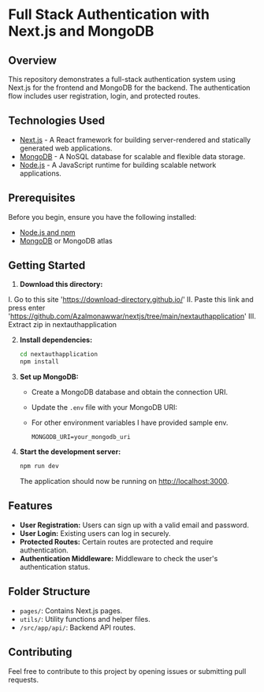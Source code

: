 # Full Stack Authentication with Next.js and MongoDB

## Overview

This repository demonstrates a full-stack authentication system using Next.js for the frontend and MongoDB for the backend. The authentication flow includes user registration, login, and protected routes.

## Technologies Used

- [Next.js](https://nextjs.org/) - A React framework for building server-rendered and statically generated web applications.
- [MongoDB](https://www.mongodb.com/) - A NoSQL database for scalable and flexible data storage.
- [Node.js](https://nodejs.org/) - A JavaScript runtime for building scalable network applications.

## Prerequisites

Before you begin, ensure you have the following installed:

- [Node.js and npm](https://nodejs.org/)
- [MongoDB](https://www.mongodb.com/try/download/community) or MongoDB atlas

## Getting Started

1. **Download this directory:**

  I. Go to this site 'https://download-directory.github.io/'
  II. Paste this link and press enter 'https://github.com/Azalmonawwar/nextjs/tree/main/nextauthapplication'
  III. Extract zip in nextauthapplication

2. **Install dependencies:**

   ```bash
   cd nextauthapplication
   npm install
   ```

3. **Set up MongoDB:**

   - Create a MongoDB database and obtain the connection URI.
   - Update the `.env` file with your MongoDB URI:
   - For other environment variables I have provided sample env.

     ```env
     MONGODB_URI=your_mongodb_uri
     ```
     

4. **Start the development server:**

   ```bash
   npm run dev
   ```

   The application should now be running on [http://localhost:3000](http://localhost:3000).

## Features

- **User Registration:** Users can sign up with a valid email and password.
- **User Login:** Existing users can log in securely.
- **Protected Routes:** Certain routes are protected and require authentication.
- **Authentication Middleware:** Middleware to check the user's authentication status.

## Folder Structure

- `pages/`: Contains Next.js pages.
- `utils/`: Utility functions and helper files.
- `/src/app/api/`: Backend API routes.

## Contributing

Feel free to contribute to this project by opening issues or submitting pull requests.
